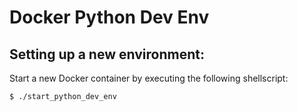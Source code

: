 # Docker Python Dev Env


## Setting up a new environment:

Start a new Docker container by executing the following shellscript:

```shell
$ ./start_python_dev_env
```
